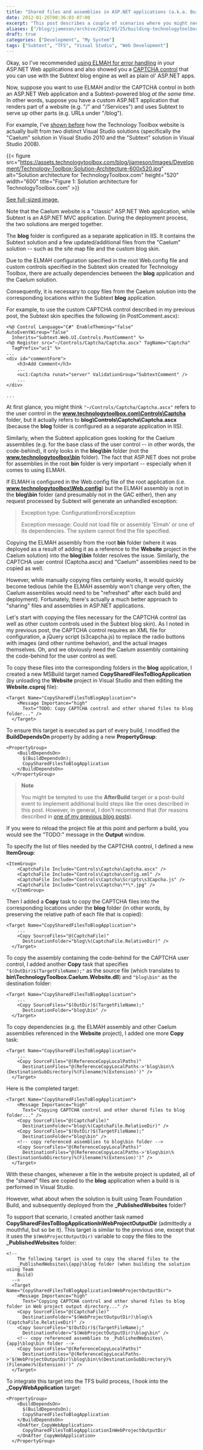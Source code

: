 ```yaml
---
title: "Shared files and assemblies in ASP.NET applications (a.k.a. Building TechnologyToolbox.com, part 17)"
date: 2012-01-26T00:36:03-07:00
excerpt: "This post describes a couple of scenarios where you might need to share files and assemblies within an ASP.NET website, as well as some tricks for making this completely painless (from a development and deployment perspective)."
aliases: ["/blog/jjameson/archive/2012/01/25/building-technologytoolbox-com-part-17.aspx", "/blog/jjameson/archive/2012/01/26/building-technologytoolbox-com-part-17.aspx"]
draft: true
categories: ["Development", "My System"]
tags: ["Subtext", "TFS", "Visual Studio", "Web Development"]
---
```


Okay, so I've recommended
[using ELMAH for error handling](/blog/jjameson/2012/01/22/building-technologytoolbox-com-part-14) in your ASP.NET Web applications and also
showed you a
[CAPTCHA control](/blog/jjameson/2012/01/25/building-technologytoolbox-com-part-16) that you can use with the Subtext blog engine as well as
plain ol' ASP.NET apps.

Now, suppose you want to use ELMAH and/or the CAPTCHA control in both an
ASP.NET Web application and a Subtext-powered blog *at the same time*.
In other words, suppose you have a custom ASP.NET application that renders part
of a website (e.g. "/" and "/Services") and uses Subtext to serve up other parts
(e.g. URLs under "/blog").

For example, I've
[shown before](/blog/jjameson/2011/10/18/introducing-technologytoolbox-com) how the Technology Toolbox website is actually built from two
distinct Visual Studio solutions (specifically the "Caelum" solution in Visual
Studio 2010 and the "Subtext" solution in Visual Studio 2008).

{{< figure
src="https://assets.technologytoolbox.com/blog/jjameson/Images/Development/Technology-Toolbox-Solution-Architecture-600x520.jpg"
alt="Solution architecture for TechnologyToolbox.com"
height="520"
width="600"
title="Figure 1: Solution architecture for TechnologyToolbox.com" >}}

[See full-sized image.](https://assets.technologytoolbox.com/blog/jjameson/Images/Development/Technology-Toolbox-Solution-Architecture-726x629.jpg)

Note that the Caelum website is a "classic" ASP.NET Web application, while
Subtext is an ASP.NET MVC application. During the deployment process, the two
solutions are merged together.

The **blog** folder is configured as a separate application
in IIS. It contains the Subtext solution and a few updated/additional files
from the "Caelum" solution -- such as the site map file and the custom blog
skin.

Due to the ELMAH configuration specified in the root Web.config file and
custom controls specified in the Subtext skin created for Technology Toolbox,
there are actually dependencies between the **blog** application
and the Caelum solution.

Consequently, it is necessary to copy files from the Caelum solution into
the corresponding locations within the Subtext **blog** application.

For example, to use the custom CAPTCHA control described in my previous post,
the Subtext skin specifies the following (in PostComment.ascx):

```
<%@ Control Language="C#" EnableTheming="false" AutoEventWireup="false"
  Inherits="Subtext.Web.UI.Controls.PostComment" %>
<%@ Register src="~/Controls/Captcha/Captcha.ascx" TagName="Captcha"
  TagPrefix="uc1" %>
...
<div id="commentForm">
    <h3>Add Comment</h3>
    ...
    <uc1:Captcha runat="server" ValidationGroup="SubtextComment" />
    ...
</div>
```

```
...
```

At first glance, you might think `"~/Controls/Captcha/Captcha.ascx"`
refers to the user control in the **www.technologytoolbox.com\Controls\Captcha**
folder, but it actually refers to **blog\Controls\Captcha\Captcha.ascx**
(because the **blog** folder is configured as a separate application
in IIS).

Similarly, when the Subtext application goes looking for the Caelum assemblies
(e.g. for the base class of the user control -- in other words, the code-behind),
it only looks in the **blog\bin** folder (not the **www.technologytoolbox\bin**
folder). The fact that ASP.NET does not probe for assemblies in the root
**bin** folder is very important -- especially when it comes to
using ELMAH.

If ELMAH is configured in the Web.config file of the root application (i.e.
**www.technologytoolbox\Web.config**) but the ELMAH assembly is
not in the **blog\bin** folder (and presumably not in the GAC either),
then any request processed by Subtext will generate an unhandled exception:

> Exception type: ConfigurationErrorsException
>
> Exception message: Could not load file or assembly 'Elmah' or one of its
> dependencies. The system cannot find the file specified.

Copying the ELMAH assembly from the root **bin** folder (where
it was deployed as a result of adding it as a reference to the **Website** project in the Caelum solution) into the **blog\bin**
folder resolves the issue. Similarly, the CAPTCHA user control (Captcha.ascx)
and "Caelum" assemblies need to be copied as well.

However, while manually copying files certainly works, It would quickly become
tedious (while the ELMAH assembly won't change very often, the Caelum assemblies
would need to be "refreshed" after each build and deployment). Fortunately,
there's actually a much better approach to "sharing" files and assemblies in
ASP.NET applications.

Let's start with copying the files necessary for the CAPTCHA control (as
well as other custom controls used in the Subtext blog skin). As I noted in
my previous post, the CAPTCHA control requires an XML file for configuration,
a jQuery script (s3capcha.js) to replace the radio buttons with images (and
other runtime behavior), and the actual images themselves. Oh, and we obviously
need the Caelum assembly containing the code-behind for the user control as
well.

To copy these files into the corresponding folders in the **blog** application, I created a new MSBuild target named **CopySharedFilesToBlogApplication**
(by unloading the **Website** project in Visual Studio and then
editing the **Website.csproj** file):

```
<Target Name="CopySharedFilesToBlogApplication">
    <Message Importance="high"
      Text="TODO: Copy CAPTCHA control and other shared files to blog folder..." />
  </Target>
```

To ensure this target is executed as part of every build, I modified the
**BuildDependsOn** property by adding a new **PropertyGroup**:

```
<PropertyGroup>
    <BuildDependsOn>
      $(BuildDependsOn);
      CopySharedFilesToBlogApplication
    </BuildDependsOn>
  </PropertyGroup>
```

> **Note**
>
> You might be tempted to use the **AfterBuild** target or a post-build event to implement additional build steps like the ones described in this post. However, in general, I don't recommend that (for reasons described in [one of my previous blog posts](/blog/jjameson/2008/04/10/a-better-way-to-build-sharepoint-solution-packages-and-cab-files)).

If you were to reload the project file at this point and perform a build,
you would see the "TODO:" message in the **Output** window.

To specify the list of files needed by the CAPTCHA control, I defined a new
**ItemGroup**:

```
<ItemGroup>
    <CaptchaFile Include="Controls\Captcha\Captcha.ascx" />
    <CaptchaFile Include="Controls\Captcha\config.xml" />
    <CaptchaFile Include="Controls\Captcha\Scripts\s3Capcha.js" />
    <CaptchaFile Include="Controls\Captcha\**\*.jpg" />
  </ItemGroup>
```

Then I added a **Copy** task to copy the CAPTCHA files into
the corresponding locations under the **blog** folder (in other
words, by preserving the relative path of each file that is copied):

```
<Target Name="CopySharedFilesToBlogApplication">
    ...
    <Copy SourceFiles="@(CaptchaFile)"
      DestinationFolder="blog\%(CaptchaFile.RelativeDir)" />
  </Target>
```

To copy the assembly containing the code-behind for the CAPTCHA user control,
I added another **Copy** task that specifies `"$(OutDir)$(TargetFileName);"`
as the source file (which translates to **bin\TechnologyToolbox.Caelum.Website.dll**)
and `"blog\bin"` as the destination
folder:

```
<Target Name="CopySharedFilesToBlogApplication">
    ...
    <Copy SourceFiles="$(OutDir)$(TargetFileName);"
      DestinationFolder="blog\bin" />
  </Target>
```

To copy dependencies (e.g. the ELMAH assembly and other Caelum assemblies
referenced in the **Website** project), I added one more
**Copy** task:

```
<Target Name="CopySharedFilesToBlogApplication">
    ...
    <Copy SourceFiles="@(ReferenceCopyLocalPaths)"
      DestinationFiles="@(ReferenceCopyLocalPaths->'blog\bin\%(DestinationSubDirectory)%(Filename)%(Extension)')" />
  </Target>
```

Here is the completed target:

```
<Target Name="CopySharedFilesToBlogApplication">
    <Message Importance="high"
      Text="Copying CAPTCHA control and other shared files to blog folder..." />
    <Copy SourceFiles="@(CaptchaFile)"
      DestinationFolder="blog\%(CaptchaFile.RelativeDir)" />
    <Copy SourceFiles="$(OutDir)$(TargetFileName);"
      DestinationFolder="blog\bin" />
    <!-- copy referenced assemblies to blog\bin folder -->
    <Copy SourceFiles="@(ReferenceCopyLocalPaths)"
      DestinationFiles="@(ReferenceCopyLocalPaths->'blog\bin\%(DestinationSubDirectory)%(Filename)%(Extension)')" />
  </Target>
```

With these changes, whenever a file in the website project is updated, all
of the "shared" files are copied to the **blog** application when
a build is is performed in Visual Studio.

However, what about when the solution is built using Team Foundation Build,
and subsequently deployed from the **\_PublishedWebsites** folder?

To support that scenario, I created another task named **CopySharedFilesToBlogApplicationInWebProjectOutputDir**
(admittedly a mouthful, but so be it). This target is similar to the previous
one, except that it uses the `$(WebProjectOutputDir)`
variable to copy the files to the **\_PublishedWebsites** folder:

```
<!--
    The following target is used to copy the shared files to the
    _PublishedWebsites\{app}\blog folder (when building the solution using Team
    Build)
  -->
  <Target Name="CopySharedFilesToBlogApplicationInWebProjectOutputDir">
    <Message Importance="high"
      Text="Copying CAPTCHA control and other shared files to blog folder in Web project output directory..." />
    <Copy SourceFiles="@(CaptchaFile)"
      DestinationFolder="$(WebProjectOutputDir)\blog\%(CaptchaFile.RelativeDir)" />
    <Copy SourceFiles="$(OutDir)$(TargetFileName);"
      DestinationFolder="$(WebProjectOutputDir)\blog\bin" />
    <!-- copy referenced assemblies to _PublishedWebsites\{app}\blog\bin folder -->
    <Copy SourceFiles="@(ReferenceCopyLocalPaths)"
      DestinationFiles="@(ReferenceCopyLocalPaths->'$(WebProjectOutputDir)\blog\bin\%(DestinationSubDirectory)%(Filename)%(Extension)')" />
  </Target>
```

To integrate this target into the TFS build process, I hook into the
**\_CopyWebApplication** target:

```
<PropertyGroup>
    <BuildDependsOn>
      $(BuildDependsOn);
      CopySharedFilesToBlogApplication
    </BuildDependsOn>
    <OnAfter_CopyWebApplication>
      CopySharedFilesToBlogApplicationInWebProjectOutputDir
    </OnAfter_CopyWebApplication>
  </PropertyGroup>
```

